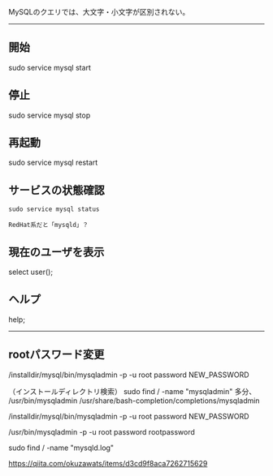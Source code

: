 MySQLのクエリでは、大文字・小文字が区別されない。
___________________________

## 開始
sudo service mysql start

## 停止
sudo service mysql stop

## 再起動
sudo service mysql restart

## サービスの状態確認
```
sudo service mysql status

RedHat系だと「mysqld」？
```

## 現在のユーザを表示
select user();

## ヘルプ
help;



___________________________________________________

## rootパスワード変更
/installdir/mysql/bin/mysqladmin -p -u root password NEW_PASSWORD 


（インストールディレクトリ検索）
sudo find / -name "mysqladmin"
多分、
/usr/bin/mysqladmin
/usr/share/bash-completion/completions/mysqladmin


/installdir/mysql/bin/mysqladmin -p -u root password NEW_PASSWORD 

/usr/bin/mysqladmin -p -u root password rootpassword 


sudo find / -name "mysqld.log"


https://qiita.com/okuzawats/items/d3cd9f8aca7262715629
